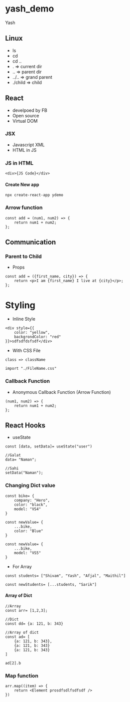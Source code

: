 # yash_demo

Yash

## Linux

-   ls
-   cd <folder>
-   cd ..
-   . => current dir
-   .. => parent dir
-   ../.. => grand parent
-   ./child => child

## React

-   develpoed by FB
-   Open source
-   Virtual DOM

### JSX

-   Javascript XML
-   HTML in JS

### JS in HTML

```
<div>{JS Code}</div>
```

#### Create New app

```
npx create-react-app ydemo
```

### Arrow function

```
const add = (num1, num2) => {
    return num1 + num2;
};
```

## Communication

### Parent to Child

-   Props

```
const add = ({first_name, city}) => {
    return <p>I am {first_name} I live at {city}</p>;
};
```

# Styling

-   Inline Style

```
<div style={{
    color: "yellow",
    backgrondColor: "red"
}}>sdfsdfdsfsdf</div>
```

-   With CSS File

```
class => className
```

```
import "./FileName.css"
```

### Callback Function

-   Anonymous Callback Function (Arrow Function)

```
(num1, num2) => {
    return num1 + num2;
};
```

## React Hooks

-   useState

```
const [data, setData]= useState("user")

//Galat
data= "Naman";

//Sahi
setData("Naman");
```

### Changing Dict value

```
const bike= {
    company: "Hero",
    color: "black",
    model: "VS4"
}

const newValue= {
    ...bike,
    color: "Blue"
}

const newValue= {
    ...bike,
    model: "VS5"
}
```

-   For Array

```
const students= ["Shivam", "Yash", "Afjal", "Maithil"]

const newStudents= [...students, "Sarik"]
```

#### Array of Dict

```
//Array
const arr= [1,2,3];

//Dict
const dd= {a: 121, b: 343}

//Array of dict
const ad= [
    {a: 121, b: 343},
    {a: 121, b: 343}
    {a: 121, b: 343}
]

ad[2].b
```

### Map function

```
arr.map((item) => {
    return <Element prosdfsdlfsdfsdf />
})
```
